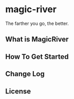 magic-river
======

The farther you go, the better.

## What is MagicRiver


## How To Get Started


## Change Log


## License